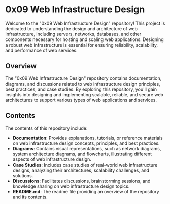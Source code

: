 # 0x09 Web Infrastructure Design

Welcome to the "0x09 Web Infrastructure Design" repository! This project is dedicated to understanding the design and architecture of web infrastructure, including servers, networks, databases, and other components necessary for hosting and scaling web applications. Designing a robust web infrastructure is essential for ensuring reliability, scalability, and performance of web services.

## Overview

The "0x09 Web Infrastructure Design" repository contains documentation, diagrams, and discussions related to web infrastructure design principles, best practices, and case studies. By exploring this repository, you'll gain insights into designing and implementing scalable, reliable, and secure web architectures to support various types of web applications and services.

## Contents

The contents of this repository include:

- **Documentation**: Provides explanations, tutorials, or reference materials on web infrastructure design concepts, principles, and best practices.
- **Diagrams**: Contains visual representations, such as network diagrams, system architecture diagrams, and flowcharts, illustrating different aspects of web infrastructure design.
- **Case Studies**: Includes case studies of real-world web infrastructure designs, analyzing their architectures, scalability challenges, and solutions.
- **Discussions**: Facilitates discussions, brainstorming sessions, and knowledge sharing on web infrastructure design topics.
- **README.md**: The readme file providing an overview of the repository and its contents.
